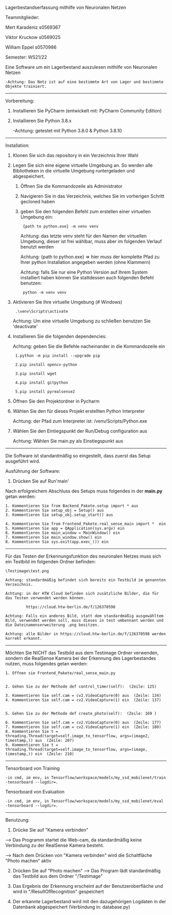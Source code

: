 Lagerbestandserfassung mithilfe von Neuronalen Netzen

Teammitglieder:

Mert Karadeniz s0569367

Viktor Kruckow s0569025

William Eppel s0570986

Semester: WS21/22

Eine Software um ein Lagerbestand auszulesen mithilfe von Neuronalen Netzen

	-Achtung: Das Netz ist auf eine bestimmte Art von Lager und bestimmte Objekte trainiert.

-----------------------------------------------------------------------------------------------------------------------------------------------------------------------------------------------------
Vorbereitung:
1. Installieren Sie PyCharm (entwickelt mit: PyCharm Community Edition) 

2. Installieren Sie Python 3.8.x 

	-Achtung: getestet mit Python 3.8.0 & Python 3.8.10

-----------------------------------------------------------------------------------------------------------------------------------------------------------------------------------------------------

Installation:
1. Klonen Sie sich das repository in ein Verzeichnis Ihrer Wahl

2. Legen Sie sich eine eigene virtuelle Umgebung an. So werden alle Bibliotheken in die virtuelle Umgebung runtergeladen und abgespeichert.

	1. Öffnen Sie die Kommandozeile als Administrator
	2. Navigieren Sie in das Verzeichnis, welches Sie im vorherigen Schritt gecloned haben
	3. geben Sie den folgenden Befehl zum erstellen einer virtuellen Umgebung ein:

			{path to python.exe} -m venv venv

		Achtung: das letzte venv steht für den Namen der virtuellen Umgebung, dieser ist frei wählbar, muss aber im folgenden Verlauf benutzt werden

		Achtung: {path to python.exe} => hier muss der komplette Pfad zu Ihrer python Installation angegeben werden (ohne Klammern)

		Achtung: falls Sie nur eine Python Version auf Ihrem System installiert haben können Sie stattdessen auch folgenden Befehl benutzen:

			python -m venv venv
	
3. Aktivieren Sie Ihre virtuelle Umgebung (# Windows)

		.\venv\Scripts\activate

	Achtung: Um eine virtuelle Umgebung zu schließen benutzen Sie 'deactivate'
 

4. Installieren Sie die folgenden dependencies:

	Achtung: geben Sie die Befehle nacheinander in die Kommandozeile ein

		1.python -m pip install --upgrade pip

		2.pip install opencv-python

		3.pip install wget

		4.pip install gitpython

		5.pip install pyrealsense2


5. Öffnen Sie den Projektordner in Pycharm


6. Wählen Sie den für dieses Projekt erstellten Python Interpreter

	Achtung: der Pfad zum Interpreter ist: /venv/Scripts/Python.exe

7. Wählen Sie den Eintiegspunkt der Run/Debug configuration aus

	Achtung: Wählen Sie main.py als Einstiegspunkt aus

-----------------------------------------------------------------------------------------------------------------------------------------------------------------------------------------------------

Die Software ist standardmäßig so eingestellt, dass zuerst das Setup ausgeführt wird. 


Ausführung der Software:

1. Drücken Sie auf Run'main'



Nach erfolgreichem Abschluss des Setups muss folgendes in der **main.py** getan werden:

	1. Kommentieren Sie from Backend_Pakete.setup import * aus
	2. Kommentieren Sie setup_obj = Setup() aus
	3. Kommentieren Sie setup_obj.setup_start() aus 

	4. Kommentieren Sie from Frontend_Pakete.real_sense_main import *  ein
	5. Kommentieren Sie app = QApplication(sys.argv) ein
	6. Kommentieren Sie main_window = MainWindow() ein
	7. Kommentieren Sie main_window.show() ein
	8. Kommentieren Sie sys.exit(app.exec_()) ein 


-----------------------------------------------------------------------------------------------------------------------------------------------------------------------------------------------------

Für das Testen der Erkennungsfunktion des neuronalen Netzes muss sich ein Testbild im folgenden Ordner befinden:

	\Testimage\test.png

	Achtung: standardmäßig befindet sich bereits ein Testbild im genannten Verzeichnis. 

	Achtung: in der HTW Cloud befinden sich zusätzliche Bilder, die für das Testen verwendet werden können.
			
			 https://cloud.htw-berlin.de/f/126370598  

	Achtung: Falls ein anderes Bild, statt dem standardmäßig ausgewähltem Bild, verwendet werden soll, muss dieses in test umbennant werden und die Dateinamenserweiterung .png besitzen.

	Achtung: alle Bilder in https://cloud.htw-berlin.de/f/126370598 werden korrekt erkannt.
-----------------------------------------------------------------------------------------------------------------------------------------------------------------------------------------------------



Möchten Sie NICHT das Testbild aus dem Testimage Ordner verwenden, sondern die RealSense Kamera bei der Erkennung des Lagerbestandes nutzen, muss folgendes getan werden:

	1. Öffnen sie Frontend_Pakete/real_sense_main.py


	2. Gehen Sie zu der Methode def control_timer(self):  (Zeile: 125)

	3. Kommentieren Sie self.cam = cv2.VideoCapture(0) aus  (Zeile: 134)
	4. Kommentieren Sie self.cam = cv2.VideoCapture(1) ein  (Zeile: 137)


	5. Gehen Sie zu der Methode def create_photo(self):  (Zeile: 169 )

	6. Kommentieren Sie self.cam = cv2.VideoCapture(0) aus  (Zeile: 177)
	7. Kommentieren Sie self.cam = cv2.VideoCapture(1) ein  (Zeile: 180)
	8. Kommentieren Sie t = threading.Thread(target=self.image_to_tensorflow, args=(image2, timestamp,)) aus  (Zeile: 207)
	9. Kommentieren Sie t = threading.Thread(target=self.image_to_tensorflow, args=(image, timestamp,)) ein  (Zeile: 210)




-------------------------------------------------------------------------------------------------------------------------------------------------------------------------------------------------------

Tensorboard von Training

	-in cmd, im env, in Tensorflow/workspace/models/my_ssd_mobilenet/train
	-tensorboard --logdir=.
	

Tensorboard von Evaluation
	
	-in cmd, im env, in Tensorflow/workspace/models/my_ssd_mobilenet/eval
	-tensorboard --logdir=.
	

--------------------------------------------------------------------------------------------------------------------------------------------------------------------------------------------------------

Benutzung:

1) Drücke Sie auf "Kamera verbinden"

--> Das Programm startet die Web-cam, da standardmäßig keine Verbindung zu der RealSense Kamera besteht.

--> Nach dem Drücken von "Kamera verbinden" wird die Schaltfläche "Photo machen" aktiv 

2) Drücken Sie auf "Photo machen"
--> Das Program lädt standardmäßig das Testbild aus dem Ordner "/Testimage"

3) Das Ergebnis der Erkennung erscheint auf der Benutzeroberfläche und wird in "/ResultOfRecognition" gespeichert

4) Der erkannte Lagerbestand wird mit den dazugehörigen Logdaten in der Datenbank abgespeichert (Verbindung in: database.py)
